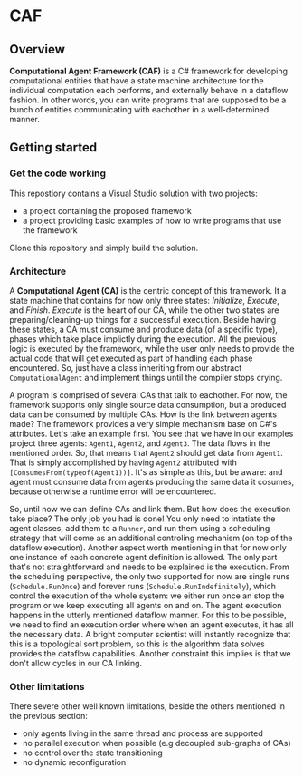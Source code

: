 # CAF

## Overview

__Computational Agent Framework (CAF)__ is a C# framework for developing computational entities that have a state machine architecture for the individual computation each performs, and externally behave in a dataflow fashion. In other words, you can write programs that are supposed to be a bunch of entities communicating with eachother in a well-determined manner.

## Getting started

### Get the code working

This repostiory contains a Visual Studio solution with two projects:
- a project containing the proposed framework
- a project providing basic examples of how to write programs that use the framework

Clone this repository and simply build the solution.

### Architecture

A __Computational Agent (CA)__ is the centric concept of this framework. It a state machine that contains for now only three states: _Initialize_, _Execute_, and _Finish_. _Execute_ is the heart of our CA, while the other two states are preparing/cleaning-up things for a successful execution. Beside having these states, a CA must consume and produce data (of a specific type), phases which take place implictly during the execution. All the previous logic is executed by the framework, while the user only needs to provide the actual code that will get executed as part of handling each phase encountered. So, just have a class inheriting from our abstract `ComputationalAgent` and implement things until the compiler stops crying.

A program is comprised of several CAs that talk to eachother. For now, the framework supports only single source data consumption, but a produced data can be consumed by multiple CAs. How is the link between agents made? The framework provides a very simple mechanism base on C#'s attributes. Let's take an example first. You see that we have in our examples project three agents: `Agent1`, `Agent2`, and `Agent3`. The data flows in the mentioned order. So, that means that `Agent2` should get data from `Agent1`. That is simply accomplished by having `Agent2` attributed with `[ConsumesFrom(typeof(Agent1))]`. It's as simple as this, but be aware: and agent must consume data from agents producing the same data it cosumes, because otherwise a runtime error will be encountered.

So, until now we can define CAs and link them. But how does the execution take place? The only job you had is done! You only need to intatiate the agent classes, add them to a `Runner`, and run them using a scheduling strategy that will come as an additional controling mechanism (on top of the dataflow execution). Another aspect worth mentioning in that for now only one instance of each concrete agent definition is allowed.
The only part that's not straightforward and needs to be explained is the execution. From the scheduling perspective, the only two supported for now are single runs (`Schedule.RunOnce`) and forever runs (`Schedule.RunIndefinitely`), which control the execution of the whole system: we either run once an stop the program or we keep executing all agents on and on. The agent execution happens in the utterly mentioned dataflow manner. For this to be possible, we need to find an execution order where when an agent executes, it has all the necessary data. A bright computer scientist will instantly recognize that this is a topological sort problem, so this is the algorithm data solves provides the dataflow capabilities. Another constraint this implies is that we don't allow cycles in our CA linking.

### Other limitations

There severe other well known limitations, beside the others mentioned in the previous section:
- only agents living in the same thread and process are supported
- no parallel execution when possible (e.g decoupled sub-graphs of CAs)
- no control over the state transitioning
- no dynamic reconfiguration
